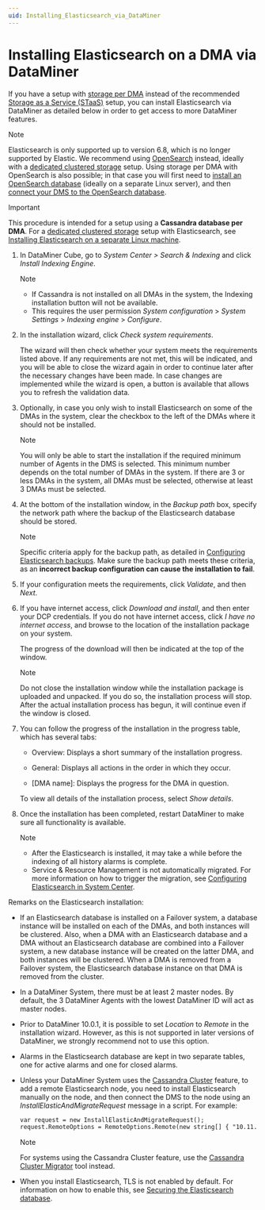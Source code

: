 ```yaml
---
uid: Installing_Elasticsearch_via_DataMiner
---
```


# Installing Elasticsearch on a DMA via DataMiner

If you have a setup with [storage per DMA](xref:Configuring_storage_per_DMA) instead of the recommended [Storage as a Service (STaaS)](xref:STaaS) setup, you can install Elasticsearch via DataMiner as detailed below in order to get access to more DataMiner features.

> [!NOTE]
> Elasticsearch is only supported up to version 6.8, which is no longer supported by Elastic. We recommend using [OpenSearch](xref:OpenSearch_database) instead, ideally with a [dedicated clustered storage](xref:Dedicated_clustered_storage) setup. Using storage per DMA with OpenSearch is also possible; in that case you will first need to [install an OpenSearch database](xref:Installing_OpenSearch_database) (ideally on a separate Linux server), and then [connect your DMS to the OpenSearch database](xref:Manually_Connecting_DMA_to_Elasticsearch_Cluster).

> [!IMPORTANT]
> This procedure is intended for a setup using a **Cassandra database per DMA**. For a [dedicated clustered storage](xref:Dedicated_clustered_storage) setup with Elasticsearch, see [Installing Elasticsearch on a separate Linux machine](xref:Installing_Elasticsearch_on_separate_Linux_machine).

1. In DataMiner Cube, go to *System Center \> Search & Indexing* and click *Install Indexing Engine*.

   > [!NOTE]
   >
   > - If Cassandra is not installed on all DMAs in the system, the Indexing installation button will not be available.
   > - This requires the user permission *System configuration* > *System Settings* > *Indexing engine* > *Configure*.

1. In the installation wizard, click *Check system requirements*.

   The wizard will then check whether your system meets the requirements listed above. If any requirements are not met, this will be indicated, and you will be able to close the wizard again in order to continue later after the necessary changes have been made. In case changes are implemented while the wizard is open, a button is available that allows you to refresh the validation data.

1. Optionally, in case you only wish to install Elasticsearch on some of the DMAs in the system, clear the checkbox to the left of the DMAs where it should not be installed.

   > [!NOTE]
   > You will only be able to start the installation if the required minimum number of Agents in the DMS is selected. This minimum number depends on the total number of DMAs in the system. If there are 3 or less DMAs in the system, all DMAs must be selected, otherwise at least 3 DMAs must be selected.

1. At the bottom of the installation window, in the *Backup path* box, specify the network path where the backup of the Elasticsearch database should be stored.

   > [!NOTE]
   > Specific criteria apply for the backup path, as detailed in [Configuring Elasticsearch backups](xref:Configuring_Elasticsearch_backups). Make sure the backup path meets these criteria, as an **incorrect backup configuration can cause the installation to fail**.

1. If your configuration meets the requirements, click *Validate*, and then *Next*.

1. If you have internet access, click *Download and install*, and then enter your DCP credentials. If you do not have internet access, click *I have no internet access*, and browse to the location of the installation package on your system.

   The progress of the download will then be indicated at the top of the window.

   > [!NOTE]
   > Do not close the installation window while the installation package is uploaded and unpacked. If you do so, the installation process will stop. After the actual installation process has begun, it will continue even if the window is closed.

1. You can follow the progress of the installation in the progress table, which has several tabs:

   - Overview: Displays a short summary of the installation progress.

   - General: Displays all actions in the order in which they occur.

   - \[DMA name\]: Displays the progress for the DMA in question.

   To view all details of the installation process, select *Show details*.

1. Once the installation has been completed, restart DataMiner to make sure all functionality is available.

   > [!NOTE]
   >
   > - After the Elasticsearch is installed, it may take a while before the indexing of all history alarms is complete.
   > - Service & Resource Management is not automatically migrated. For more information on how to trigger the migration, see [Configuring Elasticsearch in System Center](xref:Configuring_DataMiner_Indexing).

Remarks on the Elasticsearch installation:

- If an Elasticsearch database is installed on a Failover system, a database instance will be installed on each of the DMAs, and both instances will be clustered. Also, when a DMA with an Elasticsearch database and a DMA without an Elasticsearch database are combined into a Failover system, a new database instance will be created on the latter DMA, and both instances will be clustered. When a DMA is removed from a Failover system, the Elasticsearch database instance on that DMA is removed from the cluster.

- In a DataMiner System, there must be at least 2 master nodes. By default, the 3 DataMiner Agents with the lowest DataMiner ID will act as master nodes.

- Prior to DataMiner 10.0.1, it is possible to set *Location* to *Remote* in the installation wizard. However, as this is not supported in later versions of DataMiner, we strongly recommend not to use this option.

- Alarms in the Elasticsearch database are kept in two separate tables, one for active alarms and one for closed alarms.

- Unless your DataMiner System uses the [Cassandra Cluster](xref:Migrating_the_general_database_to_a_DMS_Cassandra_cluster) feature, to add a remote Elasticsearch node, you need to install Elasticsearch manually on the node, and then connect the DMS to the node using an *InstallElasticAndMigrateRequest* message in a script. For example:

    ```txt
    var request = new InstallElasticAndMigrateRequest();
    request.RemoteOptions = RemoteOptions.Remote(new string[] { "10.11.51.58" , "10.11.52.58" , "10.11.53.58" });
    ```

  > [!NOTE]
  > For systems using the Cassandra Cluster feature, use the [Cassandra Cluster Migrator](xref:Migrating_the_general_database_to_a_DMS_Cassandra_cluster) tool instead.

- When you install Elasticsearch, TLS is not enabled by default. For information on how to enable this, see [Securing the Elasticsearch database](xref:Security_Elasticsearch).
